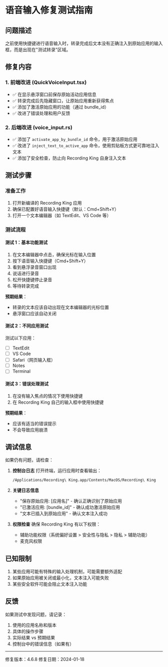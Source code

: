 # 语音输入修复测试指南

## 问题描述
之前使用快捷键进行语音输入时，转录完成后文本没有正确注入到原始应用的输入框，而是出现在"测试转录"区域。

## 修复内容

### 1. 前端改进 (QuickVoiceInput.tsx)
- ✅ 在显示悬浮窗口前保存原始活动应用信息
- ✅ 转录完成后先隐藏窗口，让原始应用重新获得焦点
- ✅ 添加了激活原始应用的功能（通过 bundle_id）
- ✅ 改进了错误处理和用户反馈

### 2. 后端改进 (voice_input.rs)
- ✅ 添加了 `activate_app_by_bundle_id` 命令，用于激活原始应用
- ✅ 改进了 `inject_text_to_active_app` 命令，使用剪贴板方式更可靠地注入文本
- ✅ 添加了安全检查，防止向 Recording King 自身注入文本

## 测试步骤

### 准备工作
1. 打开新编译的 Recording King 应用
2. 确保已配置好语音输入快捷键（默认：Cmd+Shift+Y）
3. 打开一个文本编辑器（如 TextEdit、VS Code 等）

### 测试流程

#### 测试 1：基本功能测试
1. 在文本编辑器中点击，确保光标在输入位置
2. 按下语音输入快捷键（Cmd+Shift+Y）
3. 看到悬浮录音窗口出现
4. 说话进行录音
5. 松开快捷键停止录音
6. 等待转录完成

**预期结果**：
- 转录的文本应该自动出现在文本编辑器的光标位置
- 悬浮窗口应该自动关闭

#### 测试 2：不同应用测试
测试以下应用：
- [ ] TextEdit
- [ ] VS Code
- [ ] Safari（网页输入框）
- [ ] Notes
- [ ] Terminal

#### 测试 3：错误处理测试
1. 在没有输入焦点的情况下使用快捷键
2. 在 Recording King 自己的输入框中使用快捷键

**预期结果**：
- 应该有适当的错误提示
- 不会导致应用崩溃

## 调试信息

如果仍有问题，请检查：

1. **控制台日志**
   打开终端，运行应用时查看输出：
   ```bash
   /Applications/Recording\ King.app/Contents/MacOS/Recording\ King
   ```

2. **关键日志信息**
   - "保存原始应用: [应用名]" - 确认正确识别了原始应用
   - "已激活应用: [bundle_id]" - 确认成功激活原始应用
   - "文本已插入到原始应用" - 确认文本注入成功

3. **权限检查**
   确保 Recording King 有以下权限：
   - 辅助功能权限（系统偏好设置 > 安全性与隐私 > 隐私 > 辅助功能）
   - 麦克风权限

## 已知限制

1. 某些应用可能有特殊的输入处理机制，可能需要额外适配
2. 如果原始应用被关闭或最小化，文本注入可能失败
3. 某些安全软件可能会阻止文本注入功能

## 反馈

如果测试中发现问题，请记录：
1. 使用的应用名称和版本
2. 具体的操作步骤
3. 实际结果 vs 预期结果
4. 控制台中的错误信息（如果有）

---

修复版本：4.6.8
修复日期：2024-01-18

